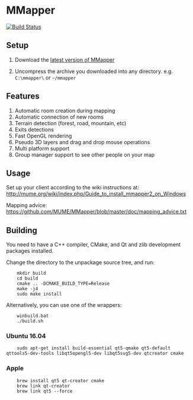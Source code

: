 MMapper
============================

[![Build Status](https://travis-ci.org/MUME/MMapper.svg?branch=master)](https://travis-ci.org/MUME/MMapper)

## Setup
1.  Download the [latest version of MMapper](https://github.com/MUME/MMapper/releases)

2.  Uncompress the archive you downloaded into any directory.
    e.g. `C:\mmapper\` or `~/mmapper`

## Features
1.  Automatic room creation during mapping
2.  Automatic connection of new rooms
3.  Terrain detection (forest, road, mountain, etc)
4.  Exits detections
5.  Fast OpenGL rendering
6.  Pseudo 3D layers and drag and drop mouse operations
7.  Multi platform support
8.  Group manager support to see other people on your map

## Usage
Set up your client according to the wiki instructions at: http://mume.org/wiki/index.php/Guide_to_install_mmapper2_on_Windows

Mapping advice: https://github.com/MUME/MMapper/blob/master/doc/mapping_advice.txt

## Building
You need to have a C++ compiler, CMake, and Qt and zlib development packages installed.

Change the directory to the unpackage source tree, and run:
```
	mkdir build
	cd build
	cmake .. -DCMAKE_BUILD_TYPE=Release
	make -j4
	sudo make install
```

Alternatively, you can use one of the wrappers:
```
	winbuild.bat
	./build.sh
```

### Ubuntu 16.04
```
	sudo apt-get install build-essential qt5-qmake qt5-default qttools5-dev-tools libqt5opengl5-dev libqt5svg5-dev qtcreator cmake
```

### Apple
```
	brew install qt5 qt-creator cmake
	brew link qt-creator
	brew link qt5 --force
```
